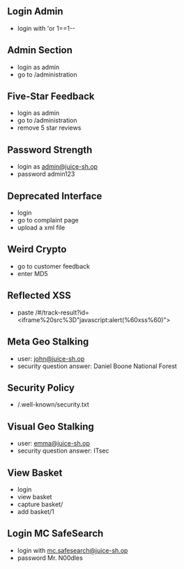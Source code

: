 ## Login Admin
- login with 'or 1==1--

## Admin Section
- login as admin
- go to /administration

## Five-Star Feedback
- login as admin
- go to /administration
- remove 5 star reviews

## Password Strength
- login as admin@juice-sh.op
- password admin123

## Deprecated Interface
- login 
- go to complaint page
- upload a xml file

## Weird Crypto
- go to customer feedback
- enter MD5

## Reflected XSS
-  paste /#/track-result?id=<iframe%20src%3D"javascript:alert(%60xss%60)">

## Meta Geo Stalking
- user: john@juice-sh.op
- security question answer: Daniel Boone National Forest

## Security Policy
- /.well-known/security.txt

## Visual Geo Stalking 
- user: emma@juice-sh.op
- security question answer: ITsec

## View Basket
- login
- view basket
- capture basket/
- add basket/1

## Login MC SafeSearch
- login with mc.safesearch@juice-sh.op 
- password Mr. N00dles

 
